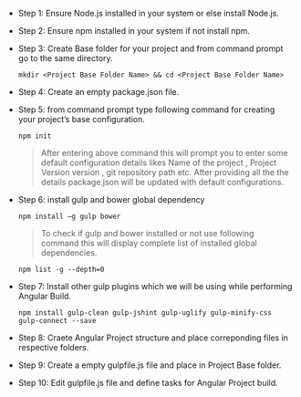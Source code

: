 * Step 1: Ensure Node.js installed in your system or else install Node.js.

* Step 2: Ensure npm installed in your system if not install npm.

* Step 3: Create Base folder for your project and from command prompt go to the same directory.
    
    ``` mkdir <Project Base Folder Name> && cd <Project Base Folder Name> ```
    
* Step 4: Create an empty package.json  file.

* Step 5: from command prompt type following command for creating your project’s base configuration.

    ``` npm init ```
    
  >After entering above command this will prompt you to enter some default configuration details likes
  Name of the project , Project Version version , git repository path etc.
  After providing all the the details package.json will be updated with default configurations.
  
* Step 6: install gulp and bower global dependency

    ``` npm install –g gulp bower ``` 
  
  > To check if gulp and bower installed or not use following command this will display complete list of installed global dependencies.
 
    ``` npm list -g --depth=0 ```
    
* Step 7: Install other gulp plugins which we will be using while performing Angular Build.

   ``` npm install gulp-clean gulp-jshint gulp-uglify gulp-minify-css gulp-connect --save ``` 
   
* Step 8: Craete Angular Project structure and place correponding files in respective folders.

* Step 9: Create a empty gulpfile.js file and place in Project Base folder.

* Step 10: Edit gulpfile.js file and define tasks for Angular Project build.
  

  


